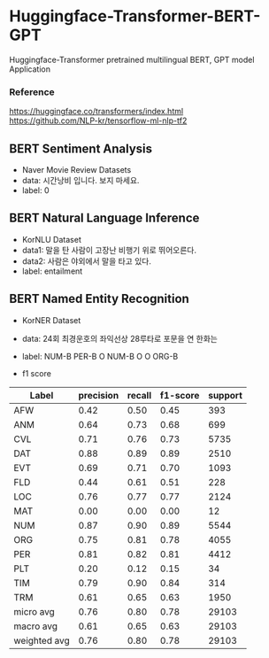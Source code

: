 # Huggingface-Transformer-BERT-GPT
Huggingface-Transformer pretrained multilingual BERT, GPT model Application<br>
### Reference
https://huggingface.co/transformers/index.html<br>
https://github.com/NLP-kr/tensorflow-ml-nlp-tf2

## BERT Sentiment Analysis
- Naver Movie Review Datasets
- data: 시간낭비 입니다. 보지 마세요.
- label: 0

## BERT Natural Language Inference
- KorNLU Dataset
- data1: 말을 탄 사람이 고장난 비행기 위로 뛰어오른다.
- data2: 사람은 야외에서 말을 타고 있다.	
- label: entailment

## BERT Named Entity Recognition
- KorNER Dataset
- data: 24회 최경운호의 좌익선상 28루타로 포문을 연 한화는
- label: NUM-B PER-B O NUM-B O O ORG-B

-  f1 score 

Label |     precision  |  recall | f1-score |  support |
---- | ---- | ---- | ---- | ---- |
AFW    |   0.42   |   0.50  |    0.45   |    393
ANM    |   0.64   |   0.73  |    0.68     |  699
CVL     |  0.71|      0.76|      0.73 |     5735
DAT      | 0.88 |     0.89 |     0.89  |    2510
EVT       |0.69  |    0.71  |    0.70   |   1093
FLD |      0.44   |   0.61   |   0.51    |   228
LOC  |     0.76    |  0.77    |  0.77  |    2124
MAT   |    0.00     | 0.00|      0.00   |     12
NUM    |   0.87      |0.90 |     0.89    |  5544
ORG     |  0.75|      0.81  |    0.78     | 4055
PER      | 0.81 |     0.82   |   0.81     | 4412
PLT  |     0.20  |    0.12    |  0.15      |  34
TIM   |    0.79   |   0.90     | 0.84     |  314
TRM    |   0.61    |  0.65   |   0.63     | 1950
micro avg  |     0.76 |     0.80 |     0.78 |    29103
macro avg   |    0.61  |    0.65  |    0.63  |   29103
weighted avg |      0.76|      0.80|      0.78 |    29103


